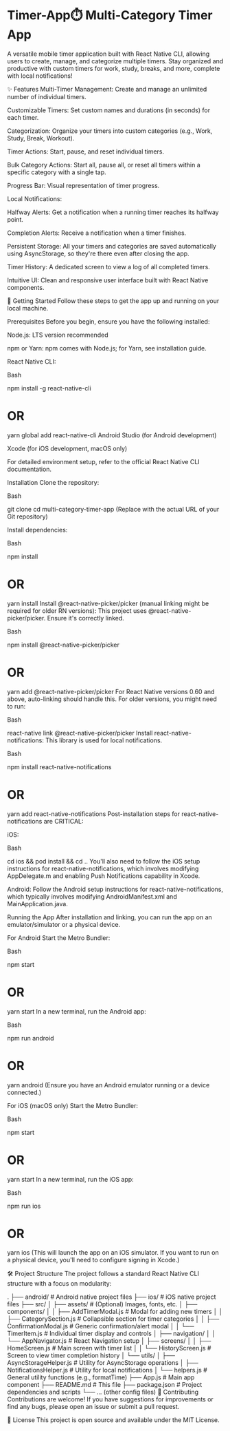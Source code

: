 # Timer-App⏱️ Multi-Category Timer App
A versatile mobile timer application built with React Native CLI, allowing users to create, manage, and categorize multiple timers. Stay organized and productive with custom timers for work, study, breaks, and more, complete with local notifications!

✨ Features
Multi-Timer Management: Create and manage an unlimited number of individual timers.

Customizable Timers: Set custom names and durations (in seconds) for each timer.

Categorization: Organize your timers into custom categories (e.g., Work, Study, Break, Workout).

Timer Actions: Start, pause, and reset individual timers.

Bulk Category Actions: Start all, pause all, or reset all timers within a specific category with a single tap.

Progress Bar: Visual representation of timer progress.

Local Notifications:

Halfway Alerts: Get a notification when a running timer reaches its halfway point.

Completion Alerts: Receive a notification when a timer finishes.

Persistent Storage: All your timers and categories are saved automatically using AsyncStorage, so they're there even after closing the app.

Timer History: A dedicated screen to view a log of all completed timers.

Intuitive UI: Clean and responsive user interface built with React Native components.

🚀 Getting Started
Follow these steps to get the app up and running on your local machine.

Prerequisites
Before you begin, ensure you have the following installed:

Node.js: LTS version recommended

npm or Yarn: npm comes with Node.js; for Yarn, see installation guide.

React Native CLI:

Bash

npm install -g react-native-cli
# OR
yarn global add react-native-cli
Android Studio (for Android development)

Xcode (for iOS development, macOS only)

For detailed environment setup, refer to the official React Native CLI documentation.

Installation
Clone the repository:

Bash

git clone <your-repo-url>
cd multi-category-timer-app
(Replace <your-repo-url> with the actual URL of your Git repository)

Install dependencies:

Bash

npm install
# OR
yarn install
Install @react-native-picker/picker (manual linking might be required for older RN versions):
This project uses @react-native-picker/picker. Ensure it's correctly linked.

Bash

npm install @react-native-picker/picker
# OR
yarn add @react-native-picker/picker
For React Native versions 0.60 and above, auto-linking should handle this. For older versions, you might need to run:

Bash

react-native link @react-native-picker/picker
Install react-native-notifications:
This library is used for local notifications.

Bash

npm install react-native-notifications
# OR
yarn add react-native-notifications
Post-installation steps for react-native-notifications are CRITICAL:

iOS:

Bash

cd ios && pod install && cd ..
You'll also need to follow the iOS setup instructions for react-native-notifications, which involves modifying AppDelegate.m and enabling Push Notifications capability in Xcode.

Android:
Follow the Android setup instructions for react-native-notifications, which typically involves modifying AndroidManifest.xml and MainApplication.java.

Running the App
After installation and linking, you can run the app on an emulator/simulator or a physical device.

For Android
Start the Metro Bundler:

Bash

npm start
# OR
yarn start
In a new terminal, run the Android app:

Bash

npm run android
# OR
yarn android
(Ensure you have an Android emulator running or a device connected.)

For iOS (macOS only)
Start the Metro Bundler:

Bash

npm start
# OR
yarn start
In a new terminal, run the iOS app:

Bash

npm run ios
# OR
yarn ios
(This will launch the app on an iOS simulator. If you want to run on a physical device, you'll need to configure signing in Xcode.)

🛠️ Project Structure
The project follows a standard React Native CLI structure with a focus on modularity:

.
├── android/                   # Android native project files
├── ios/                       # iOS native project files
├── src/
│   ├── assets/                # (Optional) Images, fonts, etc.
│   ├── components/
│   │   ├── AddTimerModal.js   # Modal for adding new timers
│   │   ├── CategorySection.js # Collapsible section for timer categories
│   │   ├── ConfirmationModal.js # Generic confirmation/alert modal
│   │   └── TimerItem.js       # Individual timer display and controls
│   ├── navigation/
│   │   └── AppNavigator.js    # React Navigation setup
│   ├── screens/
│   │   ├── HomeScreen.js      # Main screen with timer list
│   │   └── HistoryScreen.js   # Screen to view timer completion history
│   └── utils/
│       ├── AsyncStorageHelper.js # Utility for AsyncStorage operations
│       ├── NotificationsHelper.js # Utility for local notifications
│       └── helpers.js         # General utility functions (e.g., formatTime)
├── App.js                     # Main app component
├── README.md                  # This file
├── package.json               # Project dependencies and scripts
└── ... (other config files)
🤝 Contributing
Contributions are welcome! If you have suggestions for improvements or find any bugs, please open an issue or submit a pull request.

📄 License
This project is open source and available under the MIT License.

